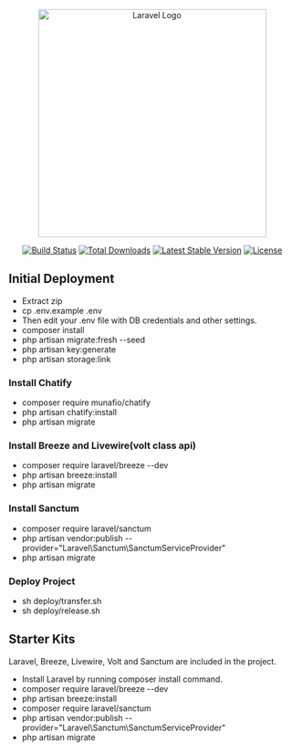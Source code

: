 <p align="center"><a href="https://laravel.com" target="_blank"><img src="https://raw.githubusercontent.com/laravel/art/master/logo-lockup/5%20SVG/2%20CMYK/1%20Full%20Color/laravel-logolockup-cmyk-red.svg" width="400" alt="Laravel Logo"></a></p>

<p align="center">
<a href="https://github.com/laravel/framework/actions"><img src="https://github.com/laravel/framework/workflows/tests/badge.svg" alt="Build Status"></a>
<a href="https://packagist.org/packages/laravel/framework"><img src="https://img.shields.io/packagist/dt/laravel/framework" alt="Total Downloads"></a>
<a href="https://packagist.org/packages/laravel/framework"><img src="https://img.shields.io/packagist/v/laravel/framework" alt="Latest Stable Version"></a>
<a href="https://packagist.org/packages/laravel/framework"><img src="https://img.shields.io/packagist/l/laravel/framework" alt="License"></a>
</p>

## Initial Deployment

- Extract zip
- cp .env.example .env
- Then edit your .env file with DB credentials and other settings.
- composer install
- php artisan migrate:fresh --seed
- php artisan key:generate
- php artisan storage:link

### Install Chatify
- composer require munafio/chatify
- php artisan chatify:install
- php artisan migrate

### Install Breeze and Livewire(volt class api)
- composer require laravel/breeze --dev
- php artisan breeze:install
- php artisan migrate

### Install Sanctum
- composer require laravel/sanctum
- php artisan vendor:publish --provider="Laravel\Sanctum\SanctumServiceProvider"
- php artisan migrate

### Deploy Project
- sh deploy/transfer.sh
- sh deploy/release.sh

## Starter Kits

Laravel, Breeze, Livewire, Volt and Sanctum are included in the project.

- Install Laravel by running composer install command.
- composer require laravel/breeze --dev
- php artisan breeze:install
- composer require laravel/sanctum
- php artisan vendor:publish --provider="Laravel\Sanctum\SanctumServiceProvider"
- php artisan migrate
